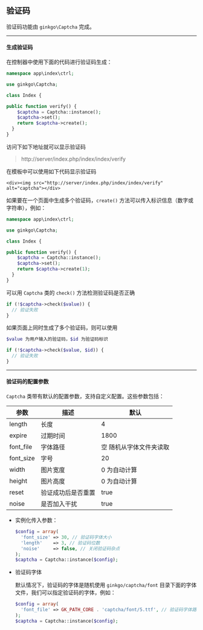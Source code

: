 ## 验证码

验证码功能由 `ginkgo\Captcha` 完成。

----------

#### 生成验证码

在控制器中使用下面的代码进行验证码生成：

``` php
namespace app\index\ctrl;

use ginkgo\Captcha;

class Index {

public function verify() {
    $captcha = Captcha::instance();
    $captcha->set();
    return $captcha->create();
  }
}
```

访问下如下地址就可以显示验证码

> http://server/index.php/index/index/verify

在模板中可以使用如下代码显示验证码

``` markup
<div><img src="http://server/index.php/index/index/verify" alt="captcha"></div>
```

如果要在一个页面中生成多个验证码，`create()` 方法可以传入标识信息（数字或字符串），例如：

``` php
namespace app\index\ctrl;

use ginkgo\Captcha;

class Index {

public function verify() {
    $captcha = Captcha::instance();
    $captcha->set();
    return $captcha->create(1);
  }
}
```

可以用 `Captcha` 类的 `check()` 方法检测验证码是否正确

``` php
if (!$captcha->check($value)) {
  // 验证失败
}
```

如果页面上同时生成了多个验证码，则可以使用

``` php
$value 为用户输入的验证码，$id 为验证码标识

if (!$captcha->check($value, $id)) {
  // 验证失败
}
```

----------

#### 验证码的配置参数

`Captcha` 类带有默认的配置参数，支持自定义配置。这些参数包括：

| 参数 | 描述 | 默认 |
| - | - | - |
| length | 长度 | 4 |
| expire | 过期时间 | 1800 |
| font_file | 字体路径 | 空 随机从字体文件夹读取 |
| font_size | 字号 | 20 |
| width | 图片宽度 | 0 为自动计算 |
| height | 图片高度 | 0 为自动计算 |
| reset | 验证成功后是否重置 | true |
| noise | 是否加入干扰 | true |

* 实例化传入参数：

  ``` php
  $config = array(
    'font_size' => 30, // 验证码字体大小
    'length'    => 3, // 验证码位数
    'noise'     => false, // 关闭验证码杂点
  );
  $captcha = Captcha::instance($config);
  ```

* 验证码字体

  默认情况下，验证码的字体是随机使用 `ginkgo/captcha/font` 目录下面的字体文件，我们可以指定验证码的字体，例如：

  ``` php
  $config = array(
    'font_file' => GK_PATH_CORE . 'captcha/font/5.ttf', // 验证码字体路径
  );
  $captcha = Captcha::instance($config);
  ```
